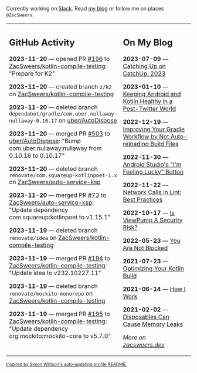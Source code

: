 Currently working on [Slack](https://slack.com/). Read [my blog](https://zacsweers.dev/) or follow me on places `@ZacSweers`.

<table><tr><td valign="top" width="60%">

## GitHub Activity
<!-- githubActivity starts -->
**2023-11-20** — opened PR [#196](https://github.com/ZacSweers/kotlin-compile-testing/pull/196) to [ZacSweers/kotlin-compile-testing](https://github.com/ZacSweers/kotlin-compile-testing): "Prepare for K2"

**2023-11-20** — created branch `z/k2` on [ZacSweers/kotlin-compile-testing](https://github.com/ZacSweers/kotlin-compile-testing)

**2023-11-20** — deleted branch `dependabot/gradle/com.uber.nullaway-nullaway-0.10.17` on [uber/AutoDispose](https://github.com/uber/AutoDispose)

**2023-11-20** — merged PR [#503](https://github.com/uber/AutoDispose/pull/503) to [uber/AutoDispose](https://github.com/uber/AutoDispose): "Bump com.uber.nullaway:nullaway from 0.10.16 to 0.10.17"

**2023-11-20** — deleted branch `renovate/com.squareup-kotlinpoet-1.x` on [ZacSweers/auto-service-ksp](https://github.com/ZacSweers/auto-service-ksp)

**2023-11-20** — merged PR [#73](https://github.com/ZacSweers/auto-service-ksp/pull/73) to [ZacSweers/auto-service-ksp](https://github.com/ZacSweers/auto-service-ksp): "Update dependency com.squareup:kotlinpoet to v1.15.1"

**2023-11-19** — deleted branch `renovate/idea` on [ZacSweers/kotlin-compile-testing](https://github.com/ZacSweers/kotlin-compile-testing)

**2023-11-19** — merged PR [#194](https://github.com/ZacSweers/kotlin-compile-testing/pull/194) to [ZacSweers/kotlin-compile-testing](https://github.com/ZacSweers/kotlin-compile-testing): "Update idea to v232.10227.11"

**2023-11-19** — deleted branch `renovate/mockito-monorepo` on [ZacSweers/kotlin-compile-testing](https://github.com/ZacSweers/kotlin-compile-testing)

**2023-11-19** — merged PR [#195](https://github.com/ZacSweers/kotlin-compile-testing/pull/195) to [ZacSweers/kotlin-compile-testing](https://github.com/ZacSweers/kotlin-compile-testing): "Update dependency org.mockito:mockito-core to v5.7.0"
<!-- githubActivity ends -->
</td><td valign="top" width="40%">

## On My Blog
<!-- blog starts -->
**2023-07-09** — [Catching Up on CatchUp: 2023](https://www.zacsweers.dev/catching-up-on-catchup-2023/)

**2023-01-10** — [Keeping Android and Kotlin Healthy in a Post-Twitter World](https://www.zacsweers.dev/keeping-android-healthy/)

**2022-12-19** — [Improving Your Gradle Workflow by Not Auto-reloading Build Files](https://www.zacsweers.dev/improving-your-workflow-by-not-auto-reloading-build-files/)

**2022-11-30** — [Android Studio's "I'm Feeling Lucky" Button](https://www.zacsweers.dev/android-studios-im-feeling-lucky-button/)

**2022-11-22** — [Network Calls in Lint: Best Practices](https://www.zacsweers.dev/network-calls-in-lint-best-practices/)

**2022-10-17** — [Is ViewPump A Security Risk?](https://www.zacsweers.dev/is-viewpump-a-security-risk/)

**2022-05-23** — [You Are Not Blocked](https://www.zacsweers.dev/you-are-not-blocked/)

**2021-07-23** — [Optimizing Your Kotlin Build](https://www.zacsweers.dev/optimizing-your-kotlin-build/)

**2021-06-14** — [How I Work](https://www.zacsweers.dev/how-i-work/)

**2021-02-02** — [Disposables Can Cause Memory Leaks](https://www.zacsweers.dev/disposables-can-cause-memory-leaks/)
<!-- blog ends -->
_More on [zacsweers.dev](https://zacsweers.dev/)_
</td></tr></table>

<sub><a href="https://simonwillison.net/2020/Jul/10/self-updating-profile-readme/">Inspired by Simon Willison's auto-updating profile README.</a></sub>